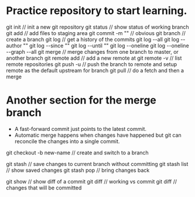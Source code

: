# Practice repository to start learning.

git init // init a new git repository
git status // show status of working branch
git add // add files to staging area
git commit -m "<message>" // obvious
git branch // create a branch
git log // get a history of the commits
git log --all
git log --author "<name>"
git log --since "<date>"
git log --until "<date>"
git log --oneline
git log --oneline --graph --all
git merge // merge changes from one branch to master, or another branch
git remote add <remote> <url> // add a new remote at <url>
git remote -v // list remote repositories
git push -u <remote> <branch> // push the branch to remote and setup remote as the default upstream for branch
git pull // do a fetch and then a merge

# Another section for the merge branch
- A fast-forward commit just points to the latest commit.
- Automatic merge happens when changes have happened but git can reconcile the changes into a single commit.

git checkout -b new-name // create and switch to a branch

git stash // save changes to current branch without committing
git stash list // show saved changes
git stash pop // bring changes back

git show <commit> // show diff of a commit
git diff // working vs commit
git diff // changes that will be committed

